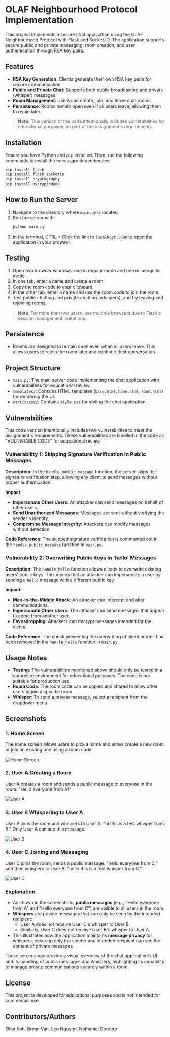 # OLAF Neighbourhood Protocol Implementation
This project implements a secure chat application using the OLAF Neighbourhood Protocol with Flask and Socket.IO. The application supports secure public and private messaging, room creation, and user authentication through RSA key pairs.

## Features
- **RSA Key Generation**: Clients generate their own RSA key pairs for secure communication.
- **Public and Private Chat**: Supports both public broadcasting and private (whisper) messages.
- **Room Management**: Users can create, join, and leave chat rooms.
- **Persistence**: Rooms remain open even if all users leave, allowing them to rejoin later.

> **Note:** This version of the code intentionally includes vulnerabilities for educational purposes, as part of the assignment's requirements.

## Installation
Ensure you have Python and `pip` installed. Then, run the following commands to install the necessary dependencies:

```bash
pip install flask
pip install flask_socketio
pip install cryptography
pip install pycryptodome
```

## How to Run the Server
1. Navigate to the directory where `main.py` is located.
2. Run the server with:
    ```bash
    python main.py
    ```
3. In the terminal, CTRL + Click the link to `localhost:5000` to open the application in your browser.

## Testing
1. Open two browser windows: one in regular mode and one in incognito mode.
2. In one tab, enter a name and create a room.
3. Copy the room code to your clipboard.
4. In the other tab, enter a name and use the room code to join the room.
5. Test public chatting and private chatting (whispers), and try leaving and rejoining rooms.

> **Note**: For more than two users, use multiple browsers due to Flask's session management limitations.

## Persistence
- Rooms are designed to remain open even when all users leave. This allows users to rejoin the room later and continue their conversation.

## Project Structure
- `main.py`: The main server code implementing the chat application with vulnerabilities for educational review.
- `templates/`: Contains HTML templates (`base.html`, `home.html`, `room.html`) for rendering the UI.
- `static/css/`: Contains `style.css` for styling the chat application.

## Vulnerabilities
This code version intentionally includes two vulnerabilities to meet the assignment's requirements. These vulnerabilities are labelled in the code as "VULNERABLE CODE" for educational review.

### **Vulnerability 1: Skipping Signature Verification in Public Messages**
**Description**: In the `handle_public_message` function, the server skips the signature verification step, allowing any client to send messages without proper authentication.

**Impact**:
- **Impersonate Other Users**: An attacker can send messages on behalf of other users.
- **Send Unauthorized Messages**: Messages are sent without verifying the sender's identity.
- **Compromise Message Integrity**: Attackers can modify messages without detection.

**Code Reference**:
The skipped signature verification is commented out in the `handle_public_message` function in `main.py`.

### **Vulnerability 2: Overwriting Public Keys in 'hello' Messages**
**Description**: The `handle_hello` function allows clients to overwrite existing users' public keys. This means that an attacker can impersonate a user by sending a `hello` message with a different public key.

**Impact**:
- **Man-in-the-Middle Attack**: An attacker can intercept and alter communications.
- **Impersonate Other Users**: The attacker can send messages that appear to come from another user.
- **Eavesdropping**: Attackers can decrypt messages intended for the victim.

**Code Reference**:
The check preventing the overwriting of client entries has been removed in the `handle_hello` function in `main.py`.

## Usage Notes
- **Testing**: The vulnerabilities mentioned above should only be tested in a controlled environment for educational purposes. The code is not suitable for production use.
- **Room Code**: The room code can be copied and shared to allow other users to join a specific room.
- **Whisper**: To send a private message, select a recipient from the dropdown menu.

## Screenshots

### 1. Home Screen
The home screen allows users to pick a name and either create a new room or join an existing one using a room code.

![Home Screen](./screenshots/home.jpg)

### 2. User A Creating a Room
User A creates a room and sends a public message to everyone in the room: "Hello everyone from A!"

![User A](./screenshots/user-a.jpg)

### 3. User B Whispering to User A
User B joins the room and whispers to User A: "hi this is a test whisper from B." Only User A can see this message.

![User B](./screenshots/user-b.jpg)

### 4. User C Joining and Messaging
User C joins the room, sends a public message: "hello everyone from C," and then whispers to User B: "hello this is a test whisper from C."

![User C](./screenshots/user-c.jpg)

### Explanation
- As shown in the screenshots, **public messages** (e.g., "Hello everyone from A" and "Hello everyone from C") are visible to all users in the room.
- **Whispers** are private messages that can only be seen by the intended recipient:
  - User A does not receive User C's whisper to User B.
  - Similarly, User C does not receive User B's whisper to User A.
- This illustrates how the application maintains **message privacy** for whispers, ensuring only the sender and intended recipient can see the content of private messages.

These screenshots provide a visual overview of the chat application's UI and its handling of public messages and whispers, highlighting its capability to manage private communications securely within a room.

## License
This project is developed for educational purposes and is not intended for commercial use. 

## Contributors/Authors
Elliot Koh, Bryan Van, Leo Nguyen, Nathaniel Cordero